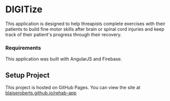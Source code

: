 # DIGITize
This application is designed to help threapists complete exercises with their patients to build fine motor skills after brain or spinal cord injuries and keep track of their patient's progress through their recovery.

### Requirements
This application was built with AngularJS and Firebase.

## Setup Project
This project is hosted on GitHub Pages.
You can view the site at [blaiseroberts.github.io/rehab-app](blaiseroberts.github.io/rehab-app)
